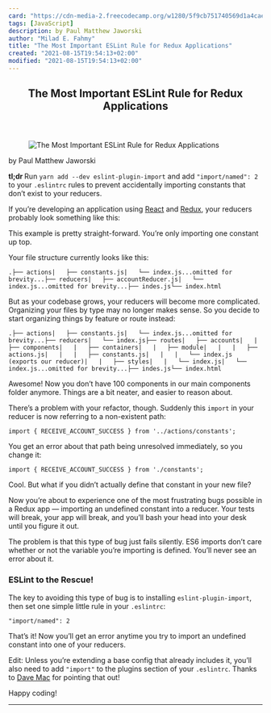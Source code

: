 ```yaml
---
card: "https://cdn-media-2.freecodecamp.org/w1280/5f9cb751740569d1a4cae3b5.jpg"
tags: [JavaScript]
description: by Paul Matthew Jaworski
author: "Milad E. Fahmy"
title: "The Most Important ESLint Rule for Redux Applications"
created: "2021-08-15T19:54:13+02:00"
modified: "2021-08-15T19:54:13+02:00"
---
```

<div class="site-wrapper">
<main id="site-main" class="site-main outer">
<div class="inner">
<article class="post-full post tag-javascript tag-react tag-redux tag-eslint tag-es6 ">
<header class="post-full-header">
<h1 class="post-full-title">The Most Important ESLint Rule for Redux Applications</h1>
</header>
<figure class="post-full-image">
<picture>
<source media="(max-width: 700px)" sizes="1px" srcset="data:image/gif;base64,R0lGODlhAQABAIAAAAAAAP///yH5BAEAAAAALAAAAAABAAEAAAIBRAA7 1w">
<source media="(min-width: 701px)" sizes="(max-width: 800px) 400px,
(max-width: 1170px) 700px,
1400px" srcset="https://cdn-media-2.freecodecamp.org/w1280/5f9cb751740569d1a4cae3b5.jpg 300w,
https://cdn-media-2.freecodecamp.org/w1280/5f9cb751740569d1a4cae3b5.jpg 600w,
https://cdn-media-2.freecodecamp.org/w1280/5f9cb751740569d1a4cae3b5.jpg 1000w,
https://cdn-media-2.freecodecamp.org/w1280/5f9cb751740569d1a4cae3b5.jpg 2000w">
<img onerror="this.style.display='none'" src="https://cdn-media-2.freecodecamp.org/w1280/5f9cb751740569d1a4cae3b5.jpg" alt="The Most Important ESLint Rule for Redux Applications">
</picture>
</figure>
<section class="post-full-content">
<div class="post-content medium-migrated-article">
<p>by Paul Matthew Jaworski</p>
<p><strong>tl;dr </strong>Run <code>yarn add --dev eslint-plugin-import</code> and add <code>"import/named": 2</code> to your <code>.eslintrc</code> rules to prevent accidentally importing constants that don’t exist to your reducers.</p>
<p>If you’re developing an application using <a href="https://facebook.github.io/react/" rel="noopener">React</a> and <a href="http://redux.js.org/" rel="noopener">Redux</a>, your reducers probably look something like this:</p>
<p>This example is pretty straight-forward. You’re only importing one constant up top.</p>
<p>Your file structure currently looks like this:</p><pre><code>.├── actions|   ├── constants.js|   └── index.js...omitted for brevity...├── reducers|   ├── accountReducer.js|   └── index.js...omitted for brevity...├── indes.js└── index.html</code></pre>
<p>But as your codebase grows, your reducers will become more complicated. Organizing your files by type may no longer makes sense. So you decide to start organizing things by feature or route instead:</p><pre><code>.├── actions|   ├── constants.js|   └── index.js...omitted for brevity...├── reducers|   └── index.js├── routes|   ├── accounts|   |   ├── components|   |   ├── containers|   |   ├── module|   |   |   ├── actions.js|   |   |   ├── constants.js|   |   |   └── index.js (exports our reducer)|   |   ├── styles|   |   └── index.js|   └── index.js...omitted for brevity...├── indes.js└── index.html</code></pre>
<p>Awesome! Now you don’t have 100 components in our main components folder anymore. Things are a bit neater, and easier to reason about.</p>
<p>There’s a problem with your refactor, though. Suddenly this <code>import</code> in your reducer is now referring to a non-existent path:</p><pre><code>import { RECEIVE_ACCOUNT_SUCCESS } from '../actions/constants';</code></pre>
<p>You get an error about that path being unresolved immediately, so you change it:</p><pre><code>import { RECEIVE_ACCOUNT_SUCCESS } from './constants';</code></pre>
<p>Cool. But what if you didn’t actually define that constant in your new file?</p>
<p>Now you’re about to experience one of the most frustrating bugs possible in a Redux app — importing an undefined constant into a reducer. Your tests will break, your app will break, and you’ll bash your head into your desk until you figure it out.</p>
<p>The problem is that this type of bug just fails silently. ES6 imports don’t care whether or not the variable you’re importing is defined. You’ll never see an error about it.</p>
<h3 id="eslint-to-the-rescue-"><strong>ESLint to the Rescue!</strong></h3>
<p>The key to avoiding this type of bug is to installing <code>eslint-plugin-import</code>, then set one simple little rule in your <code>.eslintrc</code>:</p><pre><code>"import/named": 2</code></pre>
<p>That’s it! Now you’ll get an error anytime you try to import an undefined constant into one of your reducers.</p>
<p>Edit: Unless you’re extending a base config that already includes it, you’ll also need to add <code>"import"</code> to the plugins section of your <code>.eslintrc</code>. Thanks to <a href="/news/the-most-important-eslint-rule-for-redux-applications-c10f6aeff61d/undefined" rel="noopener">Dave Mac</a> for pointing that out!</p>
<p>Happy coding!</p>
</div>
<hr>
</section>
</article>
</div>
</main>
</div>
<!-- Google Tag Manager (noscript) -->
<!-- End Google Tag Manager (noscript) -->
